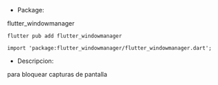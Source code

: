 - Package:

flutter_windowmanager

``` flutter pub add flutter_windowmanager ```

``` import 'package:flutter_windowmanager/flutter_windowmanager.dart'; ```


- Descripcion:

para bloquear capturas de pantalla


